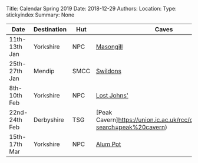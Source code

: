 Title: Calendar Spring 2019
Date: 2018-12-29
Authors:
Location:
Type: stickyindex
Summary: None

|Date              | Destination                          | Hut                                                                                  | Caves  |
| ---              |  ---                                 | ---                                                                                  |  ---  |
| 11th-13th Jan | Yorkshire | NPC | [Masongill](https://union.ic.ac.uk/rcc/caving/caves/?search=Marble%20Steps) |
| 25th-27th Jan | Mendip | SMCC | [Swildons](https://union.ic.ac.uk/rcc/caving/caves/?search=Central%20Mendip) |
| 8th-10th Feb  | Yorkshire | NPC | [Lost Johns'](https://union.ic.ac.uk/rcc/caving/caves/?search=lost%20johns) |
| 22nd-24th Feb | Derbyshire | TSG | [Peak Cavern]https://union.ic.ac.uk/rcc/caving/caves/?search=peak%20cavern) |
| 15th-17th Mar | Yorkshire | NPC | [Alum Pot](https://union.ic.ac.uk/rcc/caving/caves/?search=alum) |
